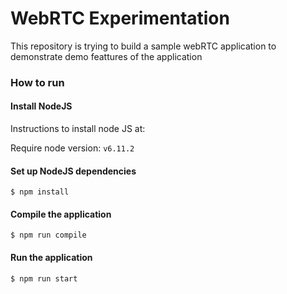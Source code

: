 # WebRTC Experimentation

This repository is trying to build a sample webRTC application to demonstrate demo feattures of the application

### How to run

#### Install NodeJS

Instructions to install node JS at:

Require node version: `v6.11.2`

#### Set up NodeJS dependencies

```
$ npm install
```

#### Compile the application

```
$ npm run compile
```

#### Run the application

```
$ npm run start
```
